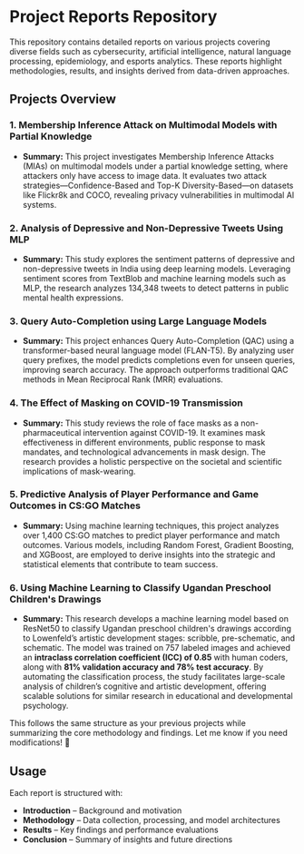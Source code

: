 # **Project Reports Repository**

This repository contains detailed reports on various projects covering diverse fields such as cybersecurity, artificial intelligence, natural language processing, epidemiology, and esports analytics. These reports highlight methodologies, results, and insights derived from data-driven approaches.

## **Projects Overview**

### **1. Membership Inference Attack on Multimodal Models with Partial Knowledge**
- **Summary:** This project investigates Membership Inference Attacks (MIAs) on multimodal models under a partial knowledge setting, where attackers only have access to image data. It evaluates two attack strategies—Confidence-Based and Top-K Diversity-Based—on datasets like Flickr8k and COCO, revealing privacy vulnerabilities in multimodal AI systems.

### **2. Analysis of Depressive and Non-Depressive Tweets Using MLP**
- **Summary:** This study explores the sentiment patterns of depressive and non-depressive tweets in India using deep learning models. Leveraging sentiment scores from TextBlob and machine learning models such as MLP, the research analyzes 134,348 tweets to detect patterns in public mental health expressions.

### **3. Query Auto-Completion using Large Language Models**
- **Summary:** This project enhances Query Auto-Completion (QAC) using a transformer-based neural language model (FLAN-T5). By analyzing user query prefixes, the model predicts completions even for unseen queries, improving search accuracy. The approach outperforms traditional QAC methods in Mean Reciprocal Rank (MRR) evaluations.

### **4. The Effect of Masking on COVID-19 Transmission**
- **Summary:** This study reviews the role of face masks as a non-pharmaceutical intervention against COVID-19. It examines mask effectiveness in different environments, public response to mask mandates, and technological advancements in mask design. The research provides a holistic perspective on the societal and scientific implications of mask-wearing.

### **5. Predictive Analysis of Player Performance and Game Outcomes in CS:GO Matches**
- **Summary:** Using machine learning techniques, this project analyzes over 1,400 CS:GO matches to predict player performance and match outcomes. Various models, including Random Forest, Gradient Boosting, and XGBoost, are employed to derive insights into the strategic and statistical elements that contribute to team success.

### **6. Using Machine Learning to Classify Ugandan Preschool Children's Drawings**
- **Summary:** This research develops a machine learning model based on ResNet50 to classify Ugandan preschool children's drawings according to Lowenfeld’s artistic development stages: scribble, pre-schematic, and schematic. The model was trained on 757 labeled images and achieved an **intraclass correlation coefficient (ICC) of 0.85** with human coders, along with **81% validation accuracy and 78% test accuracy**. By automating the classification process, the study facilitates large-scale analysis of children’s cognitive and artistic development, offering scalable solutions for similar research in educational and developmental psychology.

This follows the same structure as your previous projects while summarizing the core methodology and findings. Let me know if you need modifications! 🚀
## **Usage**
Each report is structured with:
- **Introduction** – Background and motivation
- **Methodology** – Data collection, processing, and model architectures
- **Results** – Key findings and performance evaluations
- **Conclusion** – Summary of insights and future directions
